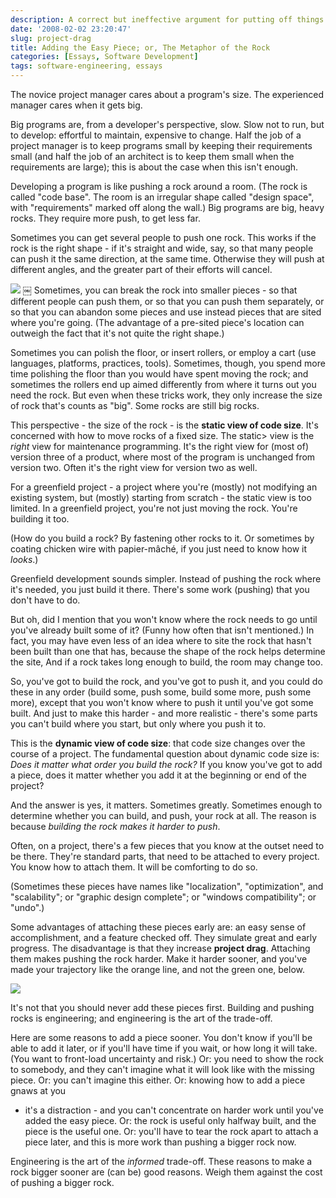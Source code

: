```yaml
---
description: A correct but ineffective argument for putting off things that slow you down and can be done cheaply later
date: '2008-02-02 23:20:47'
slug: project-drag
title: Adding the Easy Piece; or, The Metaphor of the Rock
categories: [Essays, Software Development]
tags: software-engineering, essays
---
```


The novice project manager cares about a program's size.  The experienced
manager cares when it gets big.

<!-- more -->

Big programs are, from a developer's perspective, slow. Slow not to run, but to
develop: effortful to maintain, expensive to change.  Half the job of a project
manager is to keep programs small by keeping their requirements small (and half
the job of an architect is to keep them small when the requirements are large);
this is about the case when this isn't enough.

Developing a program is like pushing a rock around a room. (The rock is called
"code base".  The room is an irregular shape called "design space", with
"requirements" marked off along the wall.)  Big programs are big, heavy rocks.
They require more push, to get less far.

Sometimes you can get several people to push one rock.  This works if the rock
is the right shape - if it's straight and wide, say, so that many people can
push it the same direction, at the same time.  Otherwise they will push at
different angles, and the greater part of their efforts will cancel.

![]({{image_url}}/2008/project-drag-1.png) ￼ Sometimes, you can break the rock
into smaller pieces - so that different people can push them, or so that you can
push them separately, or so that you can abandon some pieces and use instead
pieces that are sited where you're going.  (The advantage of a pre-sited piece's
location can outweigh the fact that it's not quite the right shape.)

Sometimes you can polish the floor, or insert rollers, or employ a cart (use
languages, platforms, practices, tools).  Sometimes, though, you spend more time
polishing the floor than you would have spent moving the rock; and sometimes the
rollers end up aimed differently from where it turns out you need the rock.  But
even when these tricks work, they only increase the size of rock that's counts
as "big".  Some rocks are still big rocks.

This perspective - the size of the rock - is the **static view of code size**.
It's concerned with how to move rocks of a fixed size.  The static> view is the
_right_ view for maintenance programming.  It's the right view for (most of)
version three of a product, where most of the program is unchanged from version
two.  Often it's the right view for version two as well.

For a greenfield project - a project where you're (mostly) not modifying an
existing system, but (mostly) starting from scratch - the static view is too
limited.  In a greenfield project, you're not just moving the rock.  You're
building it too.

(How do you build a rock?  By fastening other rocks to it.  Or sometimes by
coating chicken wire with papier-mâché, if you just need to know how it
_looks_.)

Greenfield development sounds simpler.  Instead of pushing the rock where it's
needed, you just build it there.  There's some work (pushing) that you don't
have to do.

But oh, did I mention that you won't know where the rock needs to go until
you've already built some of it?  (Funny how often that isn't mentioned.)  In
fact, you may have even less of an idea where to site the rock that hasn't been
built than one that has, because the shape of the rock helps determine the site,
And if a rock takes long enough to build, the room may change too.

So, you've got to build the rock, and you've got to push it, and you could do
these in any order (build some, push some, build some more, push some more),
except that you won't know where to push it until you've got some built.  And
just to make this harder - and more realistic - there's some parts you can't
build where you start, but only where you push it to.

This is the **dynamic view of code size**: that code size changes over the
course of a project.  The fundamental question about dynamic code size is: _Does
it matter what order you build the rock?_  If you know you've got to add a
piece, does it matter whether you add it at the beginning or end of the project?

And the answer is yes, it matters.  Sometimes greatly.  Sometimes enough to
determine whether you can build, and push, your rock at all.  The reason is
because _building the rock makes it harder to push_.

Often, on a project, there's a few pieces that you know at the outset need to be
there.  They're standard parts, that need to be attached to every project.  You
know how to attach them.  It will be comforting to do so.

(Sometimes these pieces have names like "localization", "optimization", and
"scalability"; or "graphic design complete"; or "windows compatibility"; or
"undo".)

Some advantages of attaching these pieces early are: an easy sense of
accomplishment, and a feature checked off.  They simulate great and early
progress.  The disadvantage is that they increase **project drag**.  Attaching
them makes pushing the rock harder.  Make it harder sooner, and you've made your
trajectory like the orange line, and not the green one, below.

![]({{image_url}}/2008/project-drag-2.png)

It's not that you should never add these pieces first.  Building and pushing
rocks is engineering; and engineering is the art of the trade-off.

Here are some reasons to add a piece sooner.  You don't know if you'll be able
to add it later, or if you'll have time if you wait, or how long it will take.
(You want to front-load uncertainty and risk.)  Or: you need to show the rock to
somebody, and they can't imagine what it will look like with the missing piece.
Or: you can't imagine this either.  Or: knowing how to add a piece gnaws at you
- it's a distraction - and you can't concentrate on harder work until you've
added the easy piece.  Or: the rock is useful only halfway built, and the piece
is the useful one.  Or: you'll have to tear the rock apart to attach a piece
later, and this is more work than pushing a bigger rock now.

Engineering is the art of the _informed_ trade-off.  These reasons to make a
rock bigger sooner are (can be) good reasons.  Weigh them against the cost of
pushing a bigger rock.
